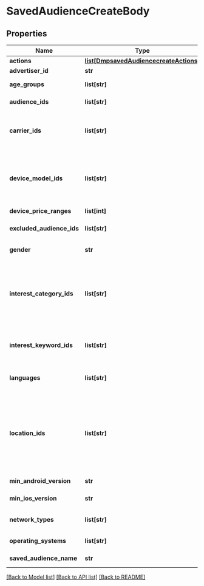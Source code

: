 # SavedAudienceCreateBody

## Properties
Name | Type | Description | Notes
------------ | ------------- | ------------- | -------------
**actions** | [**list[DmpsavedAudiencecreateActions]**](DmpsavedAudiencecreateActions.md) | A list of action category objects. | [optional] 
**advertiser_id** | **str** | Advertiser ID. | [required] 
**age_groups** | **list[str]** | Age groups you want to target. For enum values, see Enumeration - Targeting Age Group. | [optional] 
**audience_ids** | **list[str]** | List of audience IDs. You can get audience IDs via the /dmp/custom_audience/list/ endpoint. | [optional] 
**carrier_ids** | **list[str]** | Carriers that you want to target. Use /tool/carrier/ endpoint to get a list of carriers. A carrier is valid only when the in_use field for the carrier is true. The carriers must be consistent with the location(s) that you want to target. | [optional] 
**device_model_ids** | **list[str]** | IDs of the device models that you want to target. Use /tool/device_model/ to get the complete list of device model IDs and their statuses, and only active devices (is_active &#x3D; true in the response of /tool/device_model/) can be used to create ads. Note: Device model (device_model_ids) and device price (device_price_ranges) cannot be set at the same time. | [optional] 
**device_price_ranges** | **list[int]** |  | [optional] 
**excluded_audience_ids** | **list[str]** | List of audience IDs to be excluded. You can get audience IDs via the /dmp/custom_audience/list/ endpoint. | [optional] 
**gender** | **str** | Gender that you want to target. Enum values: GENDER_FEMALE,GENDER_MALE,GENDER_UNLIMITED | [optional] 
**interest_category_ids** | **list[str]** | Interest classification. You can use /tool/target_recommend_tags/ to get a list of recommended interest categories based on your targeting regions and your industries, or use /tool/interest_category/ endpoint to get the complete list of interest categories. If the interest is specified, users who do not meet the interest target will be excluded during delivery. Do not specify if you wish to target everyone. | [optional] 
**interest_keyword_ids** | **list[str]** | IDs of interest keywords that you want to use to target audience. You can use /tool/interest_keyword/recommend/ to get recommended interest keywords. | [optional] 
**languages** | **list[str]** | Codes of the languages that you want to target. You can get language codes via /tool/language/, and if you don&#x27;t want to limit the languages you target, assign an empty value to this field or do not pass in this field. | [optional] 
**location_ids** | **list[str]** | IDs of the locations that you want to target. To get the available locations and corresponding IDs, use the /tool/region/ or /tool/targeting/search/ endpoint. Note: Overlapping targeted locations are not supported. For instance, you cannot target the U.S. and the state of California at the same time. DMA-level and city-level (or lower) targeting is only available in certain countries, and the access is managed by allowlist. If you would like to access it, please contact your TikTok representative for allowlisting. | [required] 
**min_android_version** | **str** | Minimum device Android version. For enum values, see Enumeration - Minimum Android Version. | [optional] 
**min_ios_version** | **str** | Minimum iOS version. For enum values, see Enumeration - Minimum iOS Version. | [optional] 
**network_types** | **list[str]** | Device connection types that you want to target. Default: unlimited. For enum values, see Enumeration - Connection Type. | [optional] 
**operating_systems** | **list[str]** | Device operating systems that you want to target. Enum values: ANDROID, IOS. Only one value is allowed. | [optional] 
**saved_audience_name** | **str** | Saved Audience name. Character limit is 512 and cannot contain emoji. | [required] 

[[Back to Model list]](../README.md#documentation-for-models) [[Back to API list]](../README.md#documentation-for-api-endpoints) [[Back to README]](../README.md)

